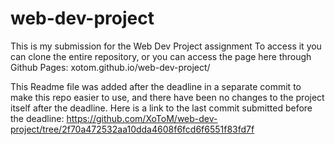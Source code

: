 # web-dev-project
This is my submission for the Web Dev Project assignment
To access it you can clone the entire repository, or you can access the page here through Github Pages: xotom.github.io/web-dev-project/

This Readme file was added after the deadline in a separate commit to make this repo easier to use, and there have been no changes to the project itself after the deadline. 
Here is a link to the last commit submitted before the deadline: https://github.com/XoToM/web-dev-project/tree/2f70a472532aa10dda4608f6fcd6f6551f83fd7f
